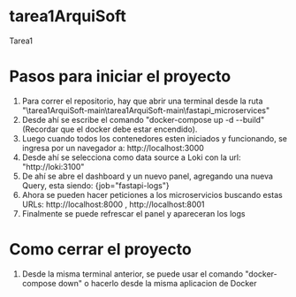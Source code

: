 # tarea1ArquiSoft
 Tarea1
# Pasos para iniciar el proyecto
1. Para correr el repositorio, hay que abrir una terminal desde la ruta "\tarea1ArquiSoft-main\tarea1ArquiSoft-main\fastapi_microservices"
2. Desde ahí se escribe el comando "docker-compose up -d --build" (Recordar que el docker debe estar encendido).
3. Luego cuando todos los contenedores esten iniciados y funcionando, se ingresa por un navegador a: http://localhost:3000
4. Desde ahí se selecciona como data source a Loki con la url: "http://loki:3100"
5. De ahí se abre el dashboard y un nuevo panel, agregando una nueva Query, esta siendo: {job="fastapi-logs"}
6. Ahora se pueden hacer peticiones a los microservicios buscando estas URLs: http://localhost:8000 , http://localhost:8001
7. Finalmente se puede refrescar el panel y apareceran los logs

# Como cerrar el proyecto
1. Desde la misma terminal anterior, se puede usar el comando "docker-compose down" o hacerlo desde la misma aplicacion de Docker
